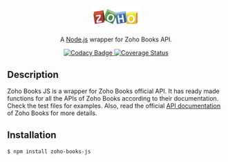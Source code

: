 <p align="center">
<img src="zoho.png" width="120" alt="Nest Logo" />
</p>
<p align="center">A <a href="http://nodejs.org" target="blank">Node.js</a> wrapper for Zoho Books API.</p>

<p align="center">
<!-- <a href="" target="_blank">
    <img src="" alt="Codacy Badge" />
</a> -->
    
<a href="https://www.codacy.com/gh/ahsanaasim/zoho-books-js/dashboard?utm_source=github.com&utm_medium=referral&utm_content=ahsanaasim/zoho-books-js&utm_campaign=Badge_Grade" target="_blank">
    <img src="https://app.codacy.com/project/badge/Grade/ac468e6f9cab42108fac93b179f6e4a5" alt="Codacy Badge" />
</a>

<a href="https://coveralls.io/github/ahsanaasim/zoho-books-js?branch=main" target="_blank">
    <img src="https://coveralls.io/repos/github/ahsanaasim/zoho-books-js/badge.svg?branch=main" alt="Coverage Status" />
</a>

</p>


## Description

Zoho Books JS is a wrapper for Zoho Books official API. It has ready made functions for all the APIs of Zoho Books according to their documentation. Check the test files for examples. Also, read the official [API documentation](https://www.zoho.com/books/api/v3/introduction/#overview) of Zoho Books for more details.

## Installation

```
$ npm install zoho-books-js
```